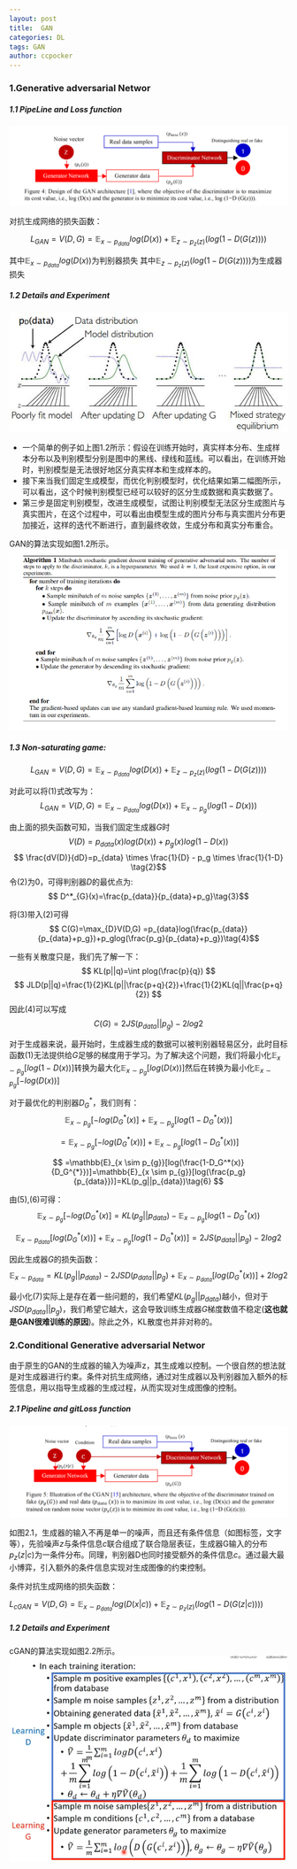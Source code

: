 ```yaml
---
layout: post
title:  GAN
categories: DL
tags: GAN
author: ccpocker
---
```


### 1.Generative adversarial Networ

##### 1.1 PipeLine and Loss function
![图1.1：GAN结构图](https://raw.githubusercontent.com/ccpocker/my_img/master/GAN-pipeline.png)


对抗生成网络的损失函数：

$$L_{GAN}=V(D,G)=\mathbb{E}_{x\sim p_{data}}log(D(x))+\mathbb{E}_{z\sim p_z(z)}(log(1-D(G(z))))$$

其中$\mathbb{E}_{x\sim p_{data}}log(D(x))$为判别器损失
其中$\mathbb{E}_{z\sim p_z(z)}(log(1-D(G(z))))$为生成器损失

##### 1.2 Details and Experiment

![图1.2：GAN训练过程](https://raw.githubusercontent.com/ccpocker/my_img/master/GAN-training.jpg)
- 一个简单的例子如上图1.2所示：假设在训练开始时，真实样本分布、生成样本分布以及判别模型分别是图中的黑线、绿线和蓝线。可以看出，在训练开始时，判别模型是无法很好地区分真实样本和生成样本的。
- 接下来当我们固定生成模型，而优化判别模型时，优化结果如第二幅图所示，可以看出，这个时候判别模型已经可以较好的区分生成数据和真实数据了。
- 第三步是固定判别模型，改进生成模型，试图让判别模型无法区分生成图片与真实图片，在这个过程中，可以看出由模型生成的图片分布与真实图片分布更加接近，这样的迭代不断进行，直到最终收敛，生成分布和真实分布重合。

GAN的算法实现如图1.2所示。
![图1.2：GAN算法实现](https://raw.githubusercontent.com/ccpocker/my_img/master/GAN-algorithm.png)




##### 1.3 Non-saturating game:
$$
L_{GAN}=V(D,G)=\mathbb{E}_{x\sim p_{data}}log(D(x))+\mathbb{E}_{z\sim p_z(z)}(log(1-D(G(z))))\tag{1}$$

对此可以将(1)式改写为：
$$
L_{GAN}=V(D,G)=\mathbb{E}_{x\sim p_{data}}log(D(x))+\mathbb{E}_{x\sim p_g}(log(1-D(x)))\tag{2}$$

由上面的损失函数可知，当我们固定生成器$G$时
$$
V(D)=p_{data}(x)log(D(x))+p_g(x)log(1-D(x))$$
$$
\frac{dV(D)}{dD}=p_{data} \times \frac{1}{D} - p_g \times \frac{1}{1-D} \tag{2}$$
令(2)为0，可得判别器$D$的最优点为:
$$
D^*_{G}(x)=\frac{p_{data}}{p_{data}+p_g}\tag{3}$$

将(3)带入(2)可得
$$
C(G)=\max_{D}V(D,G)
=p_{data}log(\frac{p_{data}}{p_{data}+p_g})+p_glog(\frac{p_g}{p_{data}+p_g})\tag{4}$$

一些有关散度只是，我们先了解一下：
$$
KL(p||q)=\int plog(\frac{p}{q})
$$
$$
JLD(p||q)=\frac{1}{2}KL(p||\frac{p+q}{2})+\frac{1}{2}KL(q||\frac{p+q}{2})
$$
因此(4)可以写成
$$
C(G)=2JS(p_{data}||p_g)-2log2\tag{5}
$$

对于生成器来说，最开始时，生成器生成的数据可以被判别器轻易区分，此时目标函数(1)无法提供给$G$足够的梯度用于学习。为了解决这个问题，我们将最小化$\mathbb{E}_{x \sim p_g}[log(1-D(x))]$转换为最大化$\mathbb{E}_{x \sim p_g}[log(D(x))]$然后在转换为最小化$\mathbb{E}_{x \sim p_g}[-log(D(x))]$

对于最优化的判别器$D_G^*$，我们则有：
$$
\mathbb{E}_{x \sim p_g}[-log(D_G^{*}(x)]+\mathbb{E}_{x \sim p_g}[log(1-D_G^{*}(x))]
$$

$$
=\mathbb{E}_{x \sim p_{g}}[-log(D_G^*(x))]+\mathbb{E}_{x \sim p_g}[log(1-D_G^*(x))]$$

$$
=\mathbb{E}_{x \sim p_{g}}[log(\frac{1-D_G^*(x)}{D_G^{*}})]=\mathbb{E}_{x \sim p_{g}}[log(\frac{p_g}{p_{data}})]=KL(p_g||p_{data})\tag{6}
$$

由(5),(6)可得：
$$
\mathbb{E}_{x \sim p_g}[-log(D_G^{*}(x)]=KL(p_g||p_{data})-\mathbb{E}_{x \sim p_g}[log(1-D_G^{*}(x))
$$

$$
\mathbb{E}_{x\sim p_{data}}[log(D_G^*(x))]+\mathbb{E}_{x\sim p_g}[log(1-D_G^*(x))]=2JS(p_{data}||p_g)-2log2$$

因此生成器$G$的损失函数：
$$
\mathbb{E}_{x\sim p_{data}}=KL(p_g||p_{data})-2JSD(p_{data}||p_g)+\mathbb{E}_{x\sim p_{data}}[log(D_G^*(x))]+2log2 \tag{7}
$$

最小化(7)实际上是存在着一些问题的，我们希望$KL(p_g||p_{data})$越小，但对于$JSD(p_{data}||p_g)$，我们希望它越大，这会导致训练生成器$G$梯度数值不稳定(**这也就是GAN很难训练的原因**)。除此之外，KL散度也并非对称的。


### 2.Conditional Generative adversarial Networ
由于原生的GAN的生成器的输入为噪声z，其生成难以控制。一个很自然的想法就是对生成器进行约束。条件对抗生成网络，通过对生成器以及判别器加入额外的标签信息，用以指导生成器的生成过程，从而实现对生成图像的控制。

##### 2.1 Pipeline and gitLoss function
![图2.1：cGAN结构图](https://raw.githubusercontent.com/ccpocker/my_img/master/cGAN-pipeline.png)

如图2.1，生成器的输入不再是单一的噪声，而且还有条件信息（如图标签，文字等），先验噪声$z$与条件信息$c$联合组成了联合隐层表征，生成器G输入的分布$p_z(z|c)$为一条件分布。同理，判别器D也同时接受额外的条件信息$c$。通过最大最小博弈，引入额外的条件信息实现对生成图像的约束控制。

条件对抗生成网络的损失函数：

$L_{cGAN}=V(D,G)=\mathbb{E}_{x\sim p_{data}}log(D(x|c))+\mathbb{E}_{z\sim p_z(z)}(log(1-D(G(z|c))))$
##### 1.2 Details and Experiment
cGAN的算法实现如图2.2所示。
![图2.2：cGAN算法实现](https://raw.githubusercontent.com/ccpocker/my_img/master/cGAN-alogrithm.png)





